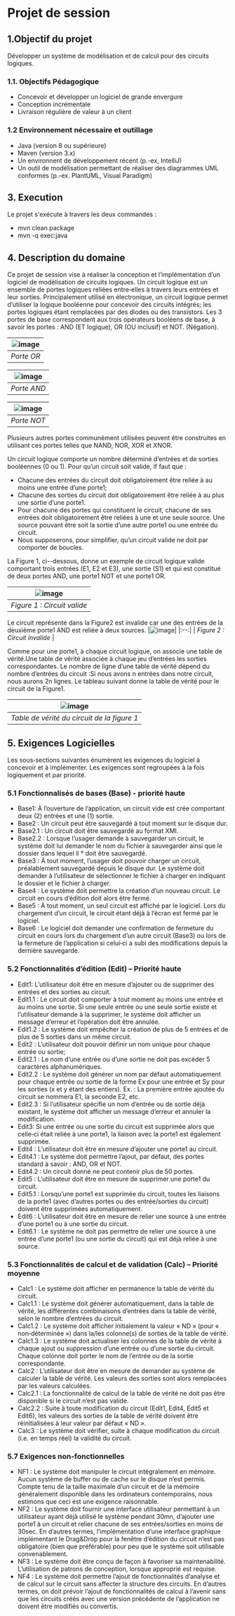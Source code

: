 # Projet de session

## 1.Objectif du projet

Développer un système de modélisation et de calcul pour des circuits logiques.

### 1.1. Objectifs Pédagogique
* Concevoir et développer un logiciel de grande envergure
* Conception incrémentale
* Livraison régulière de valeur à un client


### 1.2 Environnement nécessaire et outillage
* Java (version 8 ou supérieure)
* Maven (version 3.x)
* Un environnent de développement récent (p.-ex, IntelliJ)
* Un outil de modélisation permettant de réaliser des diagrammes UML conformes (p.-ex. PlantUML, Visual Paradigm)


## 3. Execution

Le projet s'exécute à travers les deux commandes : 	
  *  mvn clean package
  *  mvn -q exec:java


## 4. Description du domaine
Ce projet de session vise à réaliser la conception et l’implémentation d’un logiciel de modélisation de circuits logiques. Un circuit logique est un ensemble de portes logiques reliées entre‐elles à travers leurs entrées et leur sorties. Principalement utilisé en électronique, un circuit logique permet d’utiliser la logique booléenne pour concevoir des circuits intégrés; les portes logiques étant remplacées par des diodes ou des transistors. Les 3 portes de base correspondent aux trois opérateurs booléens de base, à savoir les portes : AND (ET logique), OR (OU inclusif) et NOT. (Négation).

|![image](https://user-images.githubusercontent.com/37906695/137015228-c93a3f93-dd40-4f01-83dd-79b3836df860.png)|
|:--:| 
| *Porte OR* |

|![image](https://user-images.githubusercontent.com/37906695/137015464-1a931cc1-a222-4927-94c1-7e4fd6225d39.png)|
|:--:| 
| *Porte AND* |

|![image](https://user-images.githubusercontent.com/37906695/137015525-69160a81-5927-497f-8d25-ba4c8c6972c8.png)|
|:--:| 
| *Porte NOT* |

Plusieurs autres portes communément utilisées peuvent être construites en utilisant ces portes telles que NAND, NOR, XOR et XNOR. 

Un circuit logique comporte un nombre déterminé d’entrées et de sorties booléennes (0 ou 1). Pour qu’un circuit soit valide, if faut que : 
* Chacune des entrées du circuit doit obligatoirement être reliée à au moins une entrée d’une porte1; 
* Chacune des sorties du circuit doit obligatoirement être reliée à au plus une sortie d’une porte1. 
* Pour chacune des portes qui constituent le circuit, chacune de ses entrées doit obligatoirement être reliées à une et une seule source. Une source pouvant être soit la sortie d’une autre porte1 ou une entrée du circuit. 
* Nous supposerons, pour simplifier, qu’un circuit valide ne doit par comporter de boucles. 

La Figure 1, ci--dessous, donne un exemple de circuit logique valide comportant trois entrées (E1, E2 et E3), une sortie (S1) et qui est constitué de deux portes AND, une porte1 NOT et une porte1 OR.

|![image](https://user-images.githubusercontent.com/37906695/137015655-edd01689-b94b-4d57-aec4-a3c1baef52c5.png)|
|:--:| 
| *Figure 1 : Circuit valide* |

Le circuit représenté dans la Figure2 est invalide car une des entrées de la deuxième porte1 AND est reliée à deux sources.
|![image](https://user-images.githubusercontent.com/37906695/137015756-4bb5aa0d-9f5d-4686-8f7a-7900c9d0a5ae.png)|
|:--:| 
| *Figure 2 : Circuit invalide* |

Comme pour une porte1, à chaque circuit logique, on associe une table de vérité.Une table de vérité associée à chaque jeu d’entrées les sorties correspondantes. Le nombre de ligne d’une table de vérité dépend du nombre d’entrées du circuit :Si nous avons n entrées dans notre circuit, nous aurons 2n lignes. Le tableau suivant donne la table de vérité pour le circuit de la Figure1.

|![image](https://user-images.githubusercontent.com/37906695/137016037-e9271413-51b1-4318-b9f1-8f106cd62d83.png)|
|:--:| 
| *Table de vérité du circuit de la figure 1* |

## 5. Exigences Logicielles 

Les sous‐sections suivantes énumèrent les exigences du logiciel à concevoir et à implémenter. Les exigences sont regroupées à la fois logiquement et par priorité.

### 5.1 Fonctionnalisés de bases (Base) - priorité haute
 
* Base1: À l’ouverture de l’application, un circuit vide est crée comportant deux (2) entrées et une (1) sortie. 
* Base2 : Un circuit peut être sauvegardé à tout moment sur le disque dur. 
* Base2.1 : Un circuit doit être sauvegardé au format XMI. 
* Base2.2 : Lorsque l’usager demande à sauvegarder un circuit, le système doit lui demander le nom du fichier à sauvegarder ainsi que le dossier dans lequel il * doit être sauvegardé. 
* Base3 : À tout moment, l’usager doit pouvoir charger un circuit, préalablement sauvegardé depuis le disque dur. Le système doit demander à l’utilisateur de sélectionner le fichier à charger en indiquant le dossier et le fichier à charger. 
* Base4 : Le système doit permettre la création d’un nouveau circuit. Le circuit en cours d’édition doit alors être fermé. 
* Base5 : À tout moment, un seul circuit est affiché par le logiciel. Lors du chargement d’un circuit, le circuit étant déjà à l’écran est fermé par le logiciel.
* Base6 : Le logiciel doit demander une confirmation de fermeture du circuit en cours lors du chargement d’un autre circuit (Base3) ou lors de la fermeture de l’application si celui‐ci a subi des modifications depuis la dernière sauvegarde.

### 5.2 Fonctionnalités d’édition (Edit) – Priorité haute  

* Edit1: L’utilisateur doit être en mesure d’ajouter ou de supprimer des entrées et des sorties au circuit. 
* Edit1.1 : Le circuit doit comporter à tout moment au moins une entrée et au moins une sortie. Si une seule entrée ou une seule sortie existe et l’utilisateur demande à la supprimer, le système doit afficher un message d’erreur et l’opération doit être annulée. 
* Edit1.2 : Le système doit empêcher la création de plus de 5 entrées et de plus de 5 sorties dans un même circuit. 
* Edit2 : L’utilisateur doit pouvoir définir un nom unique pour chaque entrée ou sortie;
* Edit2.1 : Le nom d’une entrée ou d’une sortie ne doit pas excéder 5 caractères alphanumériques. 
* Edit2.2 : Le système doit générer un nom par défaut automatiquement pour chaque entrée ou sortie de la forme Ex pour une entrée et Sy pour les sorties (x et y étant des entiers). Ex. : La première entrée ajoutée du circuit se nommera E1, la seconde E2, etc. 
* Edit2.3 : Si l’utilisateur spécifie un nom d’entrée ou de sortie déjà existant, le système doit afficher un message d’erreur et annuler la modification. 
* Edit3: Si une entrée ou une sortie du circuit est supprimée alors que celle‐ci était reliée à une porte1, la liaison avec la porte1 est également supprimée. 
* Edit4 : L’utilisateur doit être en mesure d’ajouter une porte1 au circuit. 
* Edit4.1 : Le système doit permettre l’ajout, par défaut, des portes standard à savoir : AND, OR et NOT. 
* Edit4.2 : Un circuit donné ne peut contenir plus de 50 portes. 
* Edit5 : L’utilisateur doit être en mesure de supprimer une porte1 du circuit. 
* Edit5.1 : Lorsqu’une porte1 est supprimée du circuit, toutes les liaisons de la porte1 (avec d’autres portes ou des entrée/sorties du circuit) doivent être supprimées automatiquement. 
* Edit6 : L’utilisateur doit être en mesure de relier une source à une entrée d’une porte1 ou à une sortie du circuit.
* Edit6.1 : Le système ne doit pas permettre de relier une source à une entrée d’une porte1 (ou une sortie du circuit) qui est déjà reliée à une source.

### 5.3 Fonctionnalités de calcul et de validation (Calc) – Priorité moyenne 

* Calc1 : Le système doit afficher en permanence la table de vérité du circuit.
* Calc1.1 : Le système doit générer automatiquement, dans la table de vérité, les différentes combinaisons d’entrées dans la table de vérité, selon le nombre d’entrées du circuit. 
* Calc1.2 : Le système doit afficher initialement la valeur « ND » (pour « non‐déterminée ») dans la/les colonne(s) de sorties de la table de vérité.  
* Calc1.3 : Le système doit actualiser les colonnes de la table de vérité à chaque ajout ou suppression d’une entrée ou d’une sortie du circuit. Chaque colonne doit porter le nom de l’entrée ou de la sortie correspondante. 
* Calc2 : L’utilisateur doit être en mesure de demander au système de calculer la table de vérité. Les valeurs des sorties sont alors remplacées par les valeurs calculées. 
* Calc2.1 : La fonctionnalité de calcul de la table de vérité ne doit pas être disponible si le circuit n’est pas valide. 
* Calc2.2 : Suite à toute modification du circuit (Edit1, Edit4, Edit5 et Edit6), les valeurs des sorties de la table de vérité doivent être réinitialisées à leur valeur par défaut « ND ». 
* Calc3 : Le système doit vérifier, suite à chaque modification du circuit (i.e. en temps réel) la validité du circuit.


### 5.7 Exigences non-fonctionnelles 

* NF1 : Le système doit manipuler le circuit intégralement en mémoire. Aucun système de buffer ou de cache sur le disque n’est permis. Compte tenu de la taille maximale d’un circuit et de la mémoire généralement disponible dans les ordinateurs contemporains, nous estimons que ceci est une exigence raisonnable. 
* NF2 : Le système doit fournir une interface utilisateur permettant à un utilisateur ayant déjà utilisé le système pendant 30mn, d’ajouter une porte1 à un circuit et relier chacune de ses entrées/sorties en moins de 30sec. En d’autres termes, l’implémentation d’une interface graphique implémentant le Drag&Drop pour la fenêtre d’édition du circuit n’est pas obligatoire (bien que préférable) pour peu que le système soit utilisable convenablement. 
* NF3 : Le système doit être conçu de façon à favoriser sa maintenabilité. L’utilisation de patrons de conception, lorsque approprié est requise. 
* NF4 : Le système doit permettre l’ajout de fonctionnalités d’analyse et de calcul sur le circuit sans affecter la structure des circuits. En d’autres termes, on doit prévoir l’ajout de fonctionnalités de calcul à l’avenir sans que les circuits créés avec une version précédente de l’application ne doivent être modifiés ou convertis.






